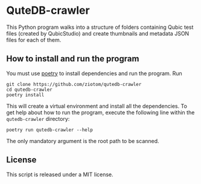 # QuteDB-crawler

This Python program walks into a structure of folders containing Qubic test
files (created by QubicStudio) and create thumbnails and metadata JSON files
for each of them.

## How to install and run the program

You must use [poetry](https://python-poetry.org/) to install dependencies and
run the program. Run

    git clone https://github.com/ziotom/qutedb-crawler
	cd qutedb-crawler
	poetry install

This will create a virtual environment and install all the dependencies. To get
help about how to run the program, execute the following line within the
`qutedb-crawler` directory:

	poetry run qutedb-crawler --help

The only mandatory argument is the root path to be scanned.

## License

This script is released under a MIT license.
